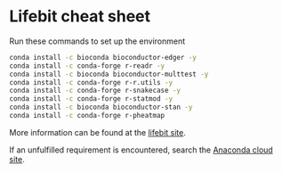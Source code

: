 # Lifebit cheat sheet

Run these commands to set up the environment
```bash
conda install -c bioconda bioconductor-edger -y
conda install -c conda-forge r-readr -y
conda install -c bioconda bioconductor-multtest -y
conda install -c conda-forge r-r.utils -y
conda install -c conda-forge r-snakecase -y
conda install -c conda-forge r-statmod -y
conda install -c bioconda bioconductor-stan -y
conda install -c conda-forge r-pheatmap
```

More information can be found at the [lifebit site](https://lifebit.gitbook.io/cloudos/web-interface/jupyter-lab#how-can-i-install-the-dependencies-i-need-in-the-notebook-session).

If an unfulfilled requirement is encountered, search the [Anaconda cloud site](https://anaconda.org/search).
